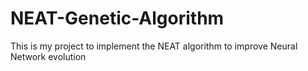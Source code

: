# NEAT-Genetic-Algorithm
This is my project to implement the NEAT algorithm to improve Neural Network evolution
